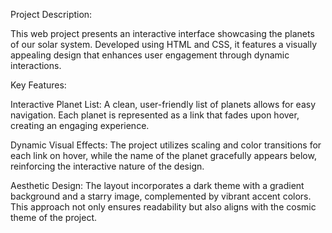 Project Description:

This web project presents an interactive interface showcasing the planets of our solar system. Developed using HTML and CSS, it features a visually appealing design that enhances user engagement through dynamic interactions.

Key Features:

Interactive Planet List: A clean, user-friendly list of planets allows for easy navigation. Each planet is represented as a link that fades upon hover, creating an engaging experience.

Dynamic Visual Effects: The project utilizes scaling and color transitions for each link on hover, while the name of the planet gracefully appears below, reinforcing the interactive nature of the design.

Aesthetic Design: The layout incorporates a dark theme with a gradient background and a starry image, complemented by vibrant accent colors. This approach not only ensures readability but also aligns with the cosmic theme of the project.
